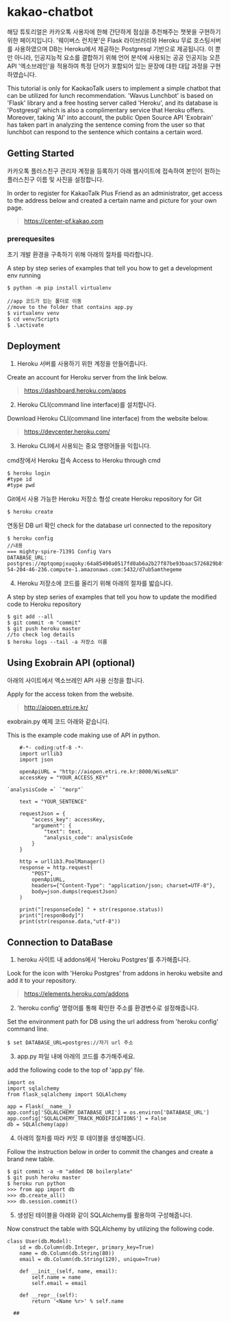 # kakao-chatbot

해당 튜토리얼은 카카오톡 사용자에 한해 간단하게 점심을 추천해주는 챗봇을 구현하기 위한 페이지입니다. '웨이버스 런치봇'은 Flask 라이브러리와 Heroku 무료 호스팅서버를 사용하였으며 DB는 Heroku에서 제공하는 Postgresql 기반으로 제공됩니다. 이 뿐만 아니라, 인공지능적 요소를 결합하기 위해 언어 분석에 사용되는 공공 인공지능 오픈 API '엑소브레인'을 적용하여 특정 단어가 포함되어 있는 문장에 대한 대답 과정을 구현하였습니다. 

This tutorial is only for KaokaoTalk users to implement a simple chatbot that can be utilized for lunch recommendation. 'Wavus Lunchbot' is based on 'Flask' library and a free hosting server called 'Heroku', and its database is 'Postgresql' which is also a complimentary service that Heroku offers. Moreover, taking 'AI' into account, the public Open Source API 'Exobrain' has taken part in analyzing the sentence coming from the user so that lunchbot can respond to the sentence which contains a certain word. 

## Getting Started
카카오톡 플러스친구 관리자 계정을 등록하기 아래 웹사이트에 접속하여 본인이 원하는 플러스친구 이름 및 사진을 설정합니다.

In order to register for KakaoTalk Plus Friend as an administrator, get access to the address below and created a certain name and picture for your own page. 
> https://center-pf.kakao.com

### prerequesites
초기 개발 환경을 구축하기 위해 아래의 절차를 따라합니다.

A step by step series of examples that tell you how to get a development env running

```
$ python -m pip install virtualenv

//app 코드가 있는 폴더로 이동
//move to the folder that contains app.py
$ virtualenv venv
$ cd venv/Scripts
$ .\activate
```
## Deployment
1. Heroku 서버를 사용하기 위한 계정을 만들어줍니다.

Create an account for Heroku server from the link below.
> https://dashboard.heroku.com/apps

2. Heroku CLI(command line interface)를 설치합니다.

Download Heroku CLI(command line interface) from the website below.
> https://devcenter.heroku.com/

3. Heroku CLI에서 사용되는 중요 명령어들을 익힙니다.

cmd창에서 Heroku 접속
Access to Heroku through cmd
```
$ heroku login
#type id
#type pwd
```
Git에서 사용 가능한 Heroku 저장소 형성
create Heroku repository for Git
```
$ heroku create
```
연동된 DB url 확인
check for the database url connected to the repository
```
$ heroku config
//내용
=== mighty-spire-71391 Config Vars
DATABASE_URL: postgres://mptqompjxuqoky:64a85490a0517fd0ab6a2b27f87be93baac5726829b8f62d5fc87d29ef2bd927@ec2-54-204-46-236.compute-1.amazonaws.com:5432/d7ub5amthegeme
```
4. Heroku 저장소에 코드를 올리기 위해 아래의 절차를 밟습니다. 

A step by step series of examples that tell you how to update the modified code to Heroku repository

```
$ git add --all
$ git commit -m "commit"
$ git push heroku master
//to check log details
$ heroku logs --tail -a 저장소 이름
```
## Using Exobrain API (optional)

아래의 사이트에서 엑소브레인 API 사용 신청을 합니다.

Apply for the access token from the website. 
> http://aiopen.etri.re.kr/

exobrain.py 예제 코드 아래와 같습니다.

This is the example code making use of API in python.

```
    #-*- coding:utf-8 -*-
    import urllib3
    import json

    openApiURL = "http://aiopen.etri.re.kr:8000/WiseNLU"
    accessKey = "YOUR_ACCESS_KEY"

`analysisCode =` `"morp"`

    text = "YOUR_SENTENCE"

    requestJson = {
        "access_key": accessKey,
        "argument": {
            "text": text,
            "analysis_code": analysisCode
        }
    }

    http = urllib3.PoolManager()
    response = http.request(
        "POST",
        openApiURL,
        headers={"Content-Type": "application/json; charset=UTF-8"},
        body=json.dumps(requestJson)
    )
    
    print("[responseCode] " + str(response.status))
    print("[responBody]")
    print(str(response.data,"utf-8"))
```

## Connection to DataBase
1. heroku 사이트 내 addons에서 'Heroku Postgres'를 추가해줍니다.

Look for the icon with 'Heroku Postgres' from addons in heroku website and add it to your repository.
> https://elements.heroku.com/addons 
2. 'heroku config' 명령어를 통해 확인한 주소를 환경변수로 설정해줍니다. 

Set the environment path for DB using the url address from 'heroku config' command line.
```
$ set DATABASE_URL=postgres://자기 url 주소
```
3. app.py 파일 내에 아래의 코드를 추가해주세요.

add the following code to the top of 'app.py' file.
```
import os
import sqlalchemy
from flask_sqlalchemy import SQLAlchemy

app = Flask(__name__)
app.config['SQLALCHEMY_DATABASE_URI'] = os.environ['DATABASE_URL']
app.config['SQLALCHEMY_TRACK_MODIFICATIONS'] = False
db = SQLAlchemy(app)
```
4. 아래의 절차를 따라 커밋 후 테이블을 생성해봅니다.

Follow the instruction below in order to commit the changes and create a brand new table.
```
$ git commit -a -m "added DB boilerplate"
$ git push heroku master
$ heroku run python
>>> from app import db
>>> db.create_all()
>>> db.session.commit()
```
5. 생성된 테이블을 아래와 같이 SQLAlchemy를 활용하여 구성해줍니다.

Now construct the table with SQLAlchemy by utilizing the following code.
```
class User(db.Model):
    id = db.Column(db.Integer, primary_key=True)
    name = db.Column(db.String(80))
    email = db.Column(db.String(120), unique=True)

    def __init__(self, name, email):
        self.name = name
        self.email = email

    def __repr__(self):
        return '<Name %r>' % self.name
        
  ##
 ```
